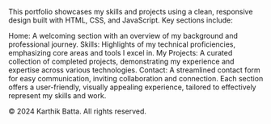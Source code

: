 This portfolio showcases my skills and projects using a clean, responsive design built with HTML, CSS, and JavaScript. Key sections include:

Home: A welcoming section with an overview of my background and professional journey.
Skills: Highlights of my technical proficiencies, emphasizing core areas and tools I excel in.
My Projects: A curated collection of completed projects, demonstrating my experience and expertise across various technologies.
Contact: A streamlined contact form for easy communication, inviting collaboration and connection.
Each section offers a user-friendly, visually appealing experience, tailored to effectively represent my skills and work.

© 2024 Karthik Batta. All rights reserved.
